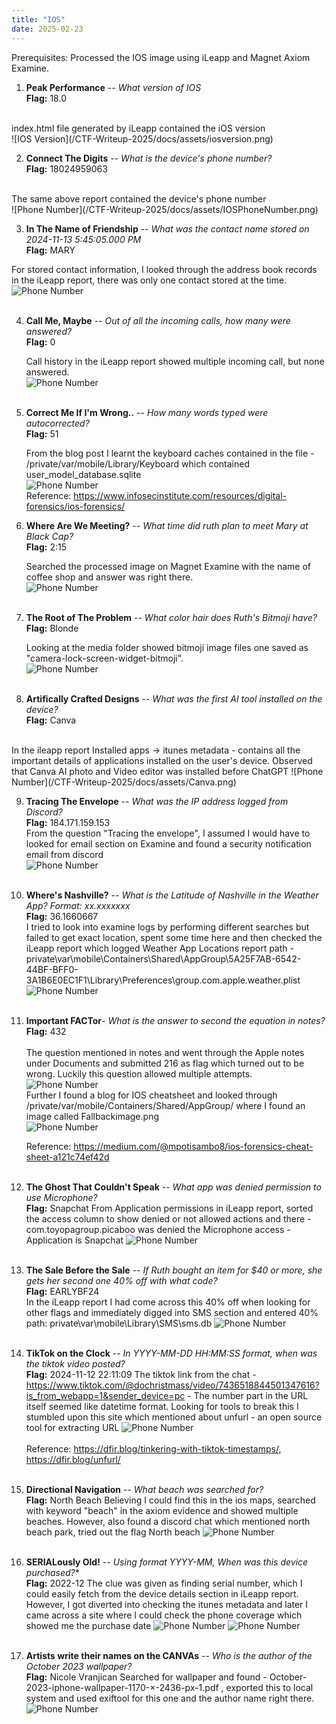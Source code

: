```yaml
---
title: "IOS"
date: 2025-02-23
---
```


Prerequisites:
Processed the IOS image using iLeapp and Magnet Axiom Examine.

1. **Peak Performance** -- *What version of IOS* <br/>
**Flag:** 18.0  
<br/>
index.html file generated by iLeapp contained the iOS version <br/>
![IOS Version](/CTF-Writeup-2025/docs/assets/iosversion.png)
<br/>

2. **Connect The Digits** -- *What is the device's phone number?*<br/>
**Flag:** 18024959063
<br/>
The same above report contained the device's phone number<br/>
![Phone Number](/CTF-Writeup-2025/docs/assets/IOSPhoneNumber.png)  
<br/>

3. **In The Name of Friendship** -- *What was the contact name stored on 2024-11-13 5:45:05.000 PM*<br/>
**Flag:** MARY<br/>
 
 For stored contact information, I looked through the address book records in the iLeapp report, there was only one contact stored at the time.<br/>
 ![Phone Number](/CTF-Writeup-2025/docs/assets/IOSPhoneNumber.png)  
 <br/>  
 
4. **Call Me, Maybe** -- *Out of all the incoming calls, how many were answered?*<br/>
   **Flag:** 0<br/>

   Call history in the iLeapp report showed multiple incoming call, but none answered.<br/>
   ![Phone Number](/CTF-Writeup-2025/docs/assets/IOSPhoneNumber.png)  
   <br/>
   
5. **Correct Me If I'm Wrong..** -- *How many words typed were autocorrected?*<br/>
   **Flag:** 51<br/>

   From the blog post I learnt the keyboard caches contained in the file - /private/var/mobile/Library/Keyboard which contained user_model_database.sqlite<br/>
   ![Phone Number](/CTF-Writeup-2025/docs/assets/autocorrected.png)  
   Reference: https://www.infosecinstitute.com/resources/digital-forensics/ios-forensics/ 
   <br/>
   
6. **Where Are We Meeting?** -- *What time did ruth plan to meet Mary at Black Cap?*  
    **Flag:** 2:15

   Searched the processed image on Magnet Examine with the name of coffee shop and answer was right there.  
   ![Phone Number](/CTF-Writeup-2025/docs/assets/blackcapmeet.png)  
   <br/>
   
7. **The Root of The Problem** -- *What color hair does Ruth's Bitmoji have?*   
   **Flag:** Blonde

    Looking at the media folder showed bitmoji image files one saved as "camera-lock-screen-widget-bitmoji".  
    ![Phone Number](/CTF-Writeup-2025/docs/assets/bitmojiblonde.png)  
   <br/>
   
8. **Artifically Crafted Designs** -- *What was the first AI tool installed on the device?*  
    **Flag:** Canva
</br>
    In the ileapp report Installed apps -> itunes metadata - contains all the important details of applications installed on the user's device. Observed that Canva AI photo and Video editor was installed before ChatGPT  
    ![Phone Number](/CTF-Writeup-2025/docs/assets/Canva.png)  
    <br/>
    
9. **Tracing The Envelope** -- *What was the IP address logged from Discord?*  
    **Flag:** 184.171.159.153
    </br>
    From the question "Tracing the envelope", I assumed I would have to looked for email section on Examine and found a security notification email from discord  
    ![Phone Number](/CTF-Writeup-2025/docs/assets/discordloginIP.png)  
    <br/>
    
10. **Where's Nashville?** -- *What is the Latitude of Nashville in the Weather App? Format: xx.xxxxxxx*  
    **Flag:** 36.1660667  
    I tried to look into examine logs by performing different searches but failed to get exact location, spent some time here and then checked the iLeapp report which logged Weather App Locations report
    path - private\var\mobile\Containers\Shared\AppGroup\5A25F7AB-6542-44BF-BFF0-3A1B6E0EC1F1\Library\Preferences\group.com.apple.weather.plist  
    ![Phone Number](/CTF-Writeup-2025/docs/assets/locationnashville.png)  
    <br/>
    
11. **Important FACTor**- *What is the answer to second the equation in notes?*  
    **Flag:** 432  
    <br/>
    The question mentioned in notes and went through the Apple notes under Documents and submitted 216 as flag which turned out to be wrong. Luckily this question allowed multiple attempts.
    ![Phone Number](/CTF-Writeup-2025/docs/assets/factor1.png)  
    Further I found a blog for IOS cheatsheet and looked through /private/var/mobile/Containers/Shared/AppGroup/ where I found an image called Fallbackimage.png  
    ![Phone Number](/CTF-Writeup-2025/docs/assets/factor2.png)  
        
    Reference: https://medium.com/@mpotisambo8/ios-forensics-cheat-sheet-a121c74ef42d   
    <br/>
    
13. **The Ghost That Couldn't Speak** -- *What app was denied permission to use Microphone?*  
    **Flag:** Snapchat
    From Application permissions in iLeapp report, sorted the access column to show denied or not allowed actions and there - com.toyopagroup.picaboo was denied the Microphone access - Application is Snapchat
    ![Phone Number](/CTF-Writeup-2025/docs/assets/snapchat.png)   
    <br/>
    
14. **The Sale Before the Sale** -- *If Ruth bought an item for $40 or more, she gets her second one 40% off with what code?*    
    **Flag:** EARLYBF24  
    In the iLeapp report I had come across this 40% off when looking for other flags and immediately digged into SMS section and entered 40% 
    path: private\var\mobile\Library\SMS\sms.db
    ![Phone Number](/CTF-Writeup-2025/docs/assets/earlybf.png)  
    <br/>
    
15. **TikTok on the Clock** -- *In YYYY-MM-DD HH:MM:SS format, when was the tiktok video posted?*  
    **Flag:** 2024-11-12 22:11:09
    The tiktok link from the chat - https://www.tiktok.com/@dochristmass/video/7436518844501347616?is_from_webapp=1&sender_device=pc - The number part in the URL itself seemed like datetime format. Looking for tools to break this I stumbled upon this site which mentioned about unfurl - an open source tool for extracting URL
    ![Phone Number](/CTF-Writeup-2025/docs/assets/unfurl.png)  
    <br/>Reference: https://dfir.blog/tinkering-with-tiktok-timestamps/, https://dfir.blog/unfurl/  
    <br/>
    
16. **Directional Navigation** -- *What beach was searched for?*  
    **Flag:**  North Beach
    Believing I could find this in the ios maps, searched with keyword "beach" in the axiom evidence and showed multiple beaches. However, also found a discord chat which mentioned north beach park, tried out the flag North beach
    ![Phone Number](/CTF-Writeup-2025/docs/assets/northbeach.png)  
    <br/>
    
17. **SERIALously Old!** -- *Using format YYYY-MM, When was this device purchased?**  
    **Flag:**  2022-12
    The clue was given as finding serial number, which I could easily fetch from the device details section in iLeapp report. However, I got diverted into checking the itunes metadata and later I came across a site where I could check the phone coverage which showed me the purchase date
     ![Phone Number](/CTF-Writeup-2025/docs/assets/serialnumber1.png)   ![Phone Number](/CTF-Writeup-2025/docs/assets/purchasedate.png)  
    <br/>
    
18. **Artists write their names on the CANVAs** -- *Who is the author of the October 2023 wallpaper?*    
    **Flag:** Nicole Vranjican
    Searched for wallpaper and found - October-2023-iphone-wallpaper-1170-×-2436-px-1.pdf , exported this to local system and used exiftool for this one and the author name right there.
    ![Phone Number](/CTF-Writeup-2025/docs/assets/nicole.png)  

